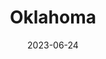 ---
title: "Oklahoma"
type: state
borders:
  - Arkansas
  - Colorado
  - Kansas
  - Missouri
  - New Mexico
  - Texas
country:
  - United States
date: 2023-06-24
hashtag: oklahoma
tags:
  - state
  - United States
---